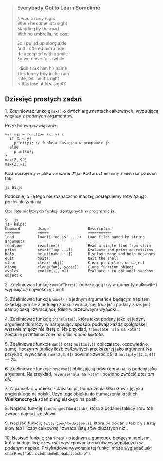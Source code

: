 <blockquote>
<h3>Everybody Got to Learn Sometime</h3>
<p>
  It was a rainy night<br/>
  When he came into sight<br/>
  Standing by the road<br/>
  With no umbrella, no coat
</p>
<p>
  So I pulled up along side<br/>
  And I offered him a ride<br/>
  He accepted with a smile<br/>
  So we drove for a while
</p>
<p>
  I didn't ask him his name<br/>
  This lonely boy in the rain<br/>
  Fate, tell me it's right<br/>
  Is this love at first sight?
</p>
</blockquote>

<!--

Zanim rozwiążemy pierwsze zadanie pisząc program w języku Javascript,
zainstalujemy rozszerzenie do Firefoksa o nazwie [JavaScript
Debugger](https://addons.mozilla.org/en-US/firefox/addon/216).

Następnie przechodzimy do lektury samouczka Svend’a Tofte.
[Learning the JavaScript debugger Venkman](http://www.svendtofte.com/code/learning_venkman/).

Dlaczego powinniśmy zacząć od instalacji debuggera wyjaśnia
Svend zaraz na początku samouczka…

-->

## Dziesięć prostych zadań

1\. Zdefiniować funkcję `max()` o dwóch argumentach
całkowitych, wypisującą większy z podanych argumentów.

Przykładowe rozwiązanie:

    var max = function (x, y) {
      if (x < y)
        print(y); // funkcja dostępna w programie js
      else
        print(x);
    }
    max(2, 99)
    max(2, -1)


Kod wpisujemy w pliku o nazwie *01.js*.
Kod uruchamiamy z wiersza poleceń tak:

    js 01.js

Podobnie, o ile tego nie zaznaczono inaczej, postępujemy
rozwiązując pozostałe zadania.

Oto lista niektórych funkcji dostępnych w programie **js**:

    $   js
    js> help()
    Command        Usage                  Description
    =======        =====                  ===========
    load           load(['foo.js' ...])   Load files named by string arguments
    readline       readline()             Read a single line from stdin
    print          print([exp ...])       Evaluate and print expressions
    help           help([name ...])       Display usage and help messages
    quit           quit()                 Quit the shell
    clear          clear([obj])           Clear properties of object
    clone          clone(fun[, scope])    Clone function object
    evalcx         evalcx(s[, o])         Evaluate s in optional sandbox object o

2\. Zdefiniować funkcję `maxOfThree()` pobierającą trzy argumenty
całkowite i wypisującą największy z nich.

3\. Zdefiniować funkcję `vowel()` o jednym argumencie będącym
napisem składającym się z jednego znaku zwracającej *true*
jeśli podany znak jest samogłoską i zwracającej *false*
w przeciwnym wypadku.

4\. Zdefiniować funkcję `translate()`, która tekst podany
jako jej jedyny argument tłumaczy w następujący sposób:
podwają każdą spółgłoskę i wstawia między nie
literę&nbsp;*o*.
Na przykład, `translate('ala ma kota')` zostanie
przetłumaczone na *alola moma koktota*.

5\. Zdefiniować funkcje `sum()` oraz `multiply()` obliczające,
odpowiednio, sumę i iloczyn w tablicy liczb całkowitych
przekazanej jako argument. Na przykład, wywołanie
`sum([2,3,4])` powinno zwrócić 9, a `multiply([2,3,4])` — 24.

6\. Zdefiniować funkcję `reverse()` obliczającą odwrócony
napis podany jako argument. Na przykład,
`reverse("ala ma kota")` powinno zwrócić *atok am ala*.

7\. Zapamiętać w obiekcie Javascript,
tłumaczenia kilku słów z języka angielskiego na polski.
Użyć tego obiektu do tłumaczenia krótkich **Wielkanocnych**
zdań z angielskiego na polski.

8\. Napisać funkcję `findLongestWord(tab)`, która z podanej
tablicy słów *tab* zwraca najdłuższe słowo.

9\. Napisać funkcję `filterLongWords(tab,i)`, która po podaniu
tablicy z listą słów *tab* i liczby całkowitej *i* zwraca listę
słów dłuższych niż *i*.

10\. Napisać funkcję `charFreq()` o jednym argumencie będącym
napisem, która buduje listę częstości występowania znaków
występujących w podanym napisie. Przykładowe wywołanie
tej funkcji może wygladać tak: `charFreq("abbabcbdbabdbdbabababcbcbab")`.
